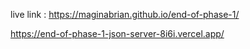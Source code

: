 live link :  https://maginabrian.github.io/end-of-phase-1/

https://end-of-phase-1-json-server-8i6i.vercel.app/